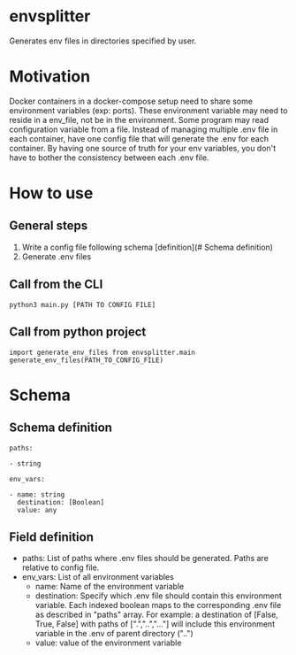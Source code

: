 # envsplitter

Generates env files in directories specified by user.

# Motivation

Docker containers in a docker-compose setup need to share some environment variables (exp: ports). These environment variable may need to reside in a env_file, not be in the environment. Some program may read configuration variable from a file. Instead of managing multiple .env file in each container, have one config file that will generate the .env for each container. By having one source of truth for your env variables, you don't have to bother the consistency between each .env file.

# How to use

## General steps
1. Write a config file following schema [definition](# Schema definition)
2. Generate .env files

## Call from the CLI
```
python3 main.py [PATH TO CONFIG FILE]
```
## Call from python project
```
import generate_env_files from envsplitter.main
generate_env_files(PATH_TO_CONFIG_FILE)
```
# Schema

## Schema definition

```
paths:

- string

env_vars:

- name: string
  destination: [Boolean]
  value: any

```

## Field definition

- paths: List of paths where .env files should be generated. Paths are relative to config file.
- env_vars: List of all environment variables
  - name: Name of the environment variable
  - destination: Specify which .env file should contain this environment variable. Each indexed boolean maps to the corresponding .env file as described in "paths" array. For example: a destination of [False, True, False] with paths of [".","..","..."] will include this environment variable in the .env of parent directory ("..")
  - value: value of the environment variable
